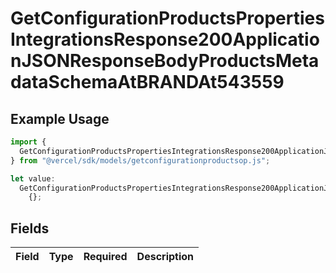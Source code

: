 # GetConfigurationProductsPropertiesIntegrationsResponse200ApplicationJSONResponseBodyProductsMetadataSchemaAtBRANDAt543559

## Example Usage

```typescript
import {
  GetConfigurationProductsPropertiesIntegrationsResponse200ApplicationJSONResponseBodyProductsMetadataSchemaAtBRANDAt543559,
} from "@vercel/sdk/models/getconfigurationproductsop.js";

let value:
  GetConfigurationProductsPropertiesIntegrationsResponse200ApplicationJSONResponseBodyProductsMetadataSchemaAtBRANDAt543559 =
    {};
```

## Fields

| Field       | Type        | Required    | Description |
| ----------- | ----------- | ----------- | ----------- |